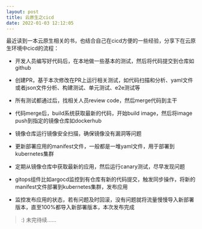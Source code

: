 ```yaml
---
layout: post
title: 云原生之cicd
date: 2022-01-03 12:12:05
---
```


最近读到一本云原生相关的书，也结合自己在cicd方便的一些经验，分享下在云原生环境中cicd的流程：

- 开发人员编写好代码后，在本地做一些基本的测试，然后将代码提交到仓库如github

- 创建PR，基于本次修改在PR上运行相关测试，如代码扫描和分析、yaml文件或者json文件分析、构建测试、单元测试、e2e测试等

- 所有测试都通过后，找相关人员review code，然后merge代码到主干

- 代码merge后，build系统获取最新的代码，开始build image，然后将image push到指定的镜像仓库如dockerhub

- 镜像仓库运行镜像安全扫描，确保镜像没有漏洞等问题

- 更新部署应用的manifest文件，一般都是一堆yaml文件，用于部署到kubernetes集群

- 定期从镜像仓库中获取最新的应用，然后运行canary测试，尽早发现问题

- gitops组件比如argocd监控到有仓库有新的代码提交，触发同步操作，将新的manifest文件部署到kubernetes集群，发布应用

- 监控发布应用的状态，若有问题及时回滚，没有问题就将流量慢慢导入新部署版本，直至100%都导入新部署版本，本次发布完成

> :) 未完待续......
